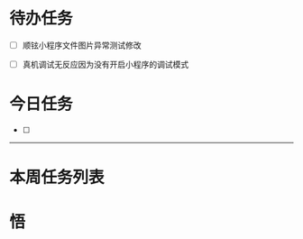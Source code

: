 # 待办任务
- [ ] 顺铉小程序文件图片异常测试修改
- [ ] 真机调试无反应因为没有开启小程序的调试模式



# 今日任务
- [ ] 




------
# 本周任务列表



# 悟